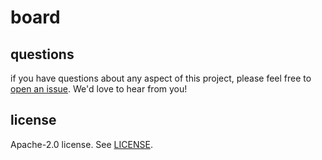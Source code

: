 board
=======

questions
---------

if you have questions about any aspect of this project, please feel free to
[open an issue](https://github.com/nouvellesarchives/board/issues/new). We'd love to hear
from you!

license
-------

Apache-2.0 license. See [LICENSE](LICENSE).
